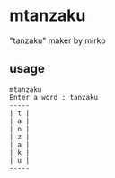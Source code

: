 # mtanzaku

"tanzaku" maker by mirko

## usage

```
mtanzaku
Enter a word : tanzaku
-----
| t |
| a |
| n |
| z |
| a |
| k |
| u |
-----
```
